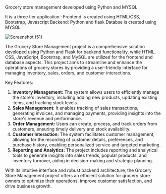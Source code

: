 Grocery store management developed using Python and MYSQL


It is a three tier application :
Frontend is created using HTML/CSS, Bootstrap, Javascript
Backend: Python and flask
Databse is created using MYSQL

![Screenshot (51)](https://github.com/prashant166/grocery-store/assets/94380684/a403bd4f-43d1-4a39-9ed7-9153bc2ff939)

The Grocery Store Management project is a comprehensive solution developed using Python and Flask for backend functionality, while HTML, CSS, JavaScript, Bootstrap, and MySQL are utilized for the frontend and database aspects. This project aims to streamline and enhance the operations of grocery stores by providing a user-friendly interface for managing inventory, sales, orders, and customer interactions.

Key Features:
1. **Inventory Management:** The system allows users to efficiently manage the store's inventory, including adding new products, updating existing items, and tracking stock levels.
2. **Sales Management:** It enables tracking of sales transactions, generating invoices, and managing payments, providing insights into the store's revenue and performance.
3. **Order Management:** Users can create, process, and track orders from customers, ensuring timely delivery and stock availability.
4. **Customer Interaction:** The system facilitates customer management, allowing for the recording of customer details, preferences, and purchase history, enabling personalized service and targeted marketing.
5. **Reporting and Analytics:** The project includes reporting and analytical tools to generate insights into sales trends, popular products, and inventory turnover, aiding in decision-making and strategic planning.

With its intuitive interface and robust backend architecture, the Grocery Store Management project offers an efficient solution for grocery store owners to optimize their operations, improve customer satisfaction, and drive business growth.